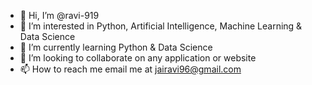 - 👋 Hi, I’m @ravi-919
- 👀 I’m interested in Python, Artificial Intelligence, Machine Learning & Data Science
- 🌱 I’m currently learning Python & Data Science
- 💞️ I’m looking to collaborate on any application or website
- 📫 How to reach me email me at jairavi96@gmail.com

<!---
ravi-919/ravi-919 is a ✨ special ✨ repository because its `README.md` (this file) appears on your GitHub profile.
You can click the Preview link to take a look at your changes.
--->
